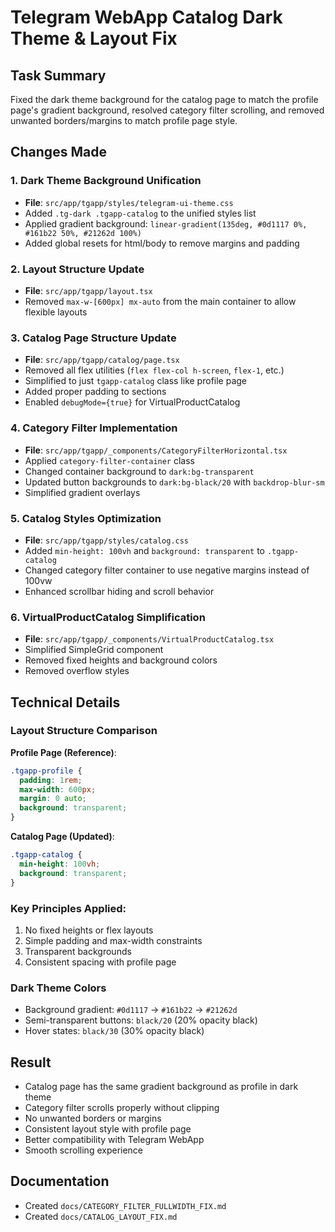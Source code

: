 # Telegram WebApp Catalog Dark Theme & Layout Fix

## Task Summary
Fixed the dark theme background for the catalog page to match the profile page's gradient background, resolved category filter scrolling, and removed unwanted borders/margins to match profile page style.

## Changes Made

### 1. Dark Theme Background Unification
- **File**: `src/app/tgapp/styles/telegram-ui-theme.css`
- Added `.tg-dark .tgapp-catalog` to the unified styles list
- Applied gradient background: `linear-gradient(135deg, #0d1117 0%, #161b22 50%, #21262d 100%)`
- Added global resets for html/body to remove margins and padding

### 2. Layout Structure Update
- **File**: `src/app/tgapp/layout.tsx`
- Removed `max-w-[600px] mx-auto` from the main container to allow flexible layouts

### 3. Catalog Page Structure Update
- **File**: `src/app/tgapp/catalog/page.tsx`
- Removed all flex utilities (`flex flex-col h-screen`, `flex-1`, etc.)
- Simplified to just `tgapp-catalog` class like profile page
- Added proper padding to sections
- Enabled `debugMode={true}` for VirtualProductCatalog

### 4. Category Filter Implementation
- **File**: `src/app/tgapp/_components/CategoryFilterHorizontal.tsx`
- Applied `category-filter-container` class
- Changed container background to `dark:bg-transparent`
- Updated button backgrounds to `dark:bg-black/20` with `backdrop-blur-sm`
- Simplified gradient overlays

### 5. Catalog Styles Optimization
- **File**: `src/app/tgapp/styles/catalog.css`
- Added `min-height: 100vh` and `background: transparent` to `.tgapp-catalog`
- Changed category filter container to use negative margins instead of 100vw
- Enhanced scrollbar hiding and scroll behavior

### 6. VirtualProductCatalog Simplification
- **File**: `src/app/tgapp/_components/VirtualProductCatalog.tsx`
- Simplified SimpleGrid component
- Removed fixed heights and background colors
- Removed overflow styles

## Technical Details

### Layout Structure Comparison

**Profile Page (Reference)**:
```css
.tgapp-profile {
  padding: 1rem;
  max-width: 600px;
  margin: 0 auto;
  background: transparent;
}
```

**Catalog Page (Updated)**:
```css
.tgapp-catalog {
  min-height: 100vh;
  background: transparent;
}
```

### Key Principles Applied:
1. No fixed heights or flex layouts
2. Simple padding and max-width constraints
3. Transparent backgrounds
4. Consistent spacing with profile page

### Dark Theme Colors
- Background gradient: `#0d1117` → `#161b22` → `#21262d`
- Semi-transparent buttons: `black/20` (20% opacity black)
- Hover states: `black/30` (30% opacity black)

## Result
- Catalog page has the same gradient background as profile in dark theme
- Category filter scrolls properly without clipping
- No unwanted borders or margins
- Consistent layout style with profile page
- Better compatibility with Telegram WebApp
- Smooth scrolling experience

## Documentation
- Created `docs/CATEGORY_FILTER_FULLWIDTH_FIX.md`
- Created `docs/CATALOG_LAYOUT_FIX.md`